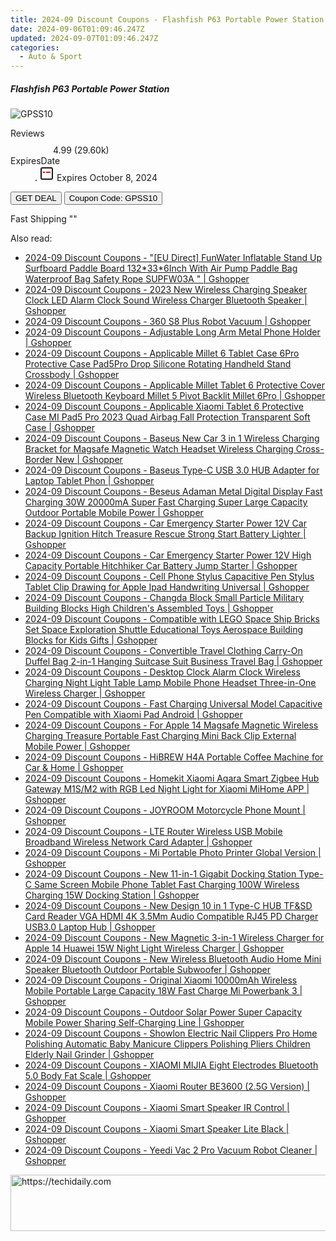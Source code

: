 ```yaml
---
title: 2024-09 Discount Coupons - Flashfish P63 Portable Power Station | Gshopper
date: 2024-09-06T01:09:46.247Z
updated: 2024-09-07T01:09:46.247Z
categories:
  - Auto & Sport
---
```



<div class="max-w-4xl mx-auto grid grid-cols-1 lg:max-w-5xl lg:gap-x-20 lg:grid-cols-2">
  <div class="relative p-3 col-start-1 row-start-1 flex flex-col-reverse rounded-lg bg-gradient-to-t from-black/75 via-black/0 sm:bg-none sm:row-start-2 sm:p-0 lg:row-start-1">
    <h5 class="mt-1 text-lg font-semibold text-white sm:text-slate-900 md:text-2xl dark:sm:text-white">Flashfish P63 Portable Power Station</h5>
  </div>
  
  <div class="col-start-1 col-end-3 row-start-1 grid gap-4 sm:mb-6 sm:grid-cols-4 lg:col-start-2 lg:row-span-6 lg:row-end-6 lg:mb-0 lg:gap-6">
      <img src="&quot;&quot;" onClick="javascript:window.open(decodeURIComponent('%22https%3A%2F%2Fwww.shareasale.com%2Fu.cfm%3Fd%3D1118275%26m%3D97331%26u%3D4338022%22'), '_blank');void(0);" alt="GPSS10" class="h-60 w-full rounded-lg object-cover sm:col-span-2 sm:h-52 lg:col-span-full" loading="lazy" />
    
  </div>
  <dl class="row-start-2 mt-4 flex items-center text-xs font-medium sm:row-start-3 sm:mt-1 md:mt-2.5 lg:row-start-2">
    <dt class="sr-only">Reviews</dt>
    <dd class="flex items-center text-indigo-600 dark:text-indigo-400">
      <svg width="24" height="24" fill="none" aria-hidden="true" class="mr-1 stroke-current dark:stroke-indigo-500">
        <path d="m12 5 2 5h5l-4 4 2.103 5L12 16l-5.103 3L9 14l-4-4h5l2-5Z" stroke-width="2" stroke-linecap="round" stroke-linejoin="round" />
      </svg>
      <span>4.99 <span class="font-normal text-slate-400">(29.60k)</span></span>
    </dd>
    <dt class="sr-only">ExpiresDate</dt>
    <dd class="flex items-center">
      <svg width="2" height="2" aria-hidden="true" fill="currentColor" class="mx-3 text-slate-300">
        <circle cx="1" cy="1" r="1" />
      </svg>
      <svg width="24" height="24" viewBox="0 0 24 24" fill="none" stroke="currentColor" stroke-width="2">
        <rect x="3" y="3" width="18" height="18" rx="2" fill="#fff" />
        <path d="M6 10L18 10" stroke="red" stroke-width="2" fill="none" />
        <path d="M10 6L10 18" stroke="#fff" stroke-width="2" fill="none" />
      </svg>
      Expires October 8, 2024    </dd>
  </dl>
  <div class="col-start-1 row-start-3 mt-4 self-center sm:col-start-2 sm:row-span-2 sm:row-start-2 sm:mt-0 lg:col-start-1 lg:row-start-3 lg:row-end-4 lg:mt-6">
    <button type="button" onClick="javascript:window.open(decodeURIComponent('%22https%3A%2F%2Fwww.shareasale.com%2Fu.cfm%3Fd%3D1118275%26m%3D97331%26u%3D4338022%22'), '_blank');void(0);" class="rounded-lg bg-red-600 px-3 py-2 text-sm font-medium leading-6 text-white">GET DEAL</button>
    <button type="button" onClick="javascript:window.open(decodeURIComponent('%22https%3A%2F%2Fwww.shareasale.com%2Fu.cfm%3Fd%3D1118275%26m%3D97331%26u%3D4338022%22'), '_blank');void(0);" class="border-dashed border-2 border-indigo-600 bg-green-100 text-sm leading-6 font-medium py-2 px-3 rounded-lg">Coupon Code: GPSS10</button>
  </div>
  <p class="col-start-1 mt-4 text-sm leading-6 sm:col-span-2 lg:col-span-1 lg:row-start-4 lg:mt-6 dark:text-slate-400">
    Fast Shipping 
""  </p>
</div>
<span class="atpl-alsoreadstyle">Also read:</span>
<div><ul>
<li><a href="https://coupons.techidaily.com/coupon-1118565-share-97331-sale/"><u>2024-09 Discount Coupons - "[EU Direct] FunWater Inflatable Stand Up Surfboard Paddle Board 132*33*6Inch With Air Pump Paddle Bag Waterproof Bag Safety Rope SUPFW03A " | Gshopper</u></a></li>
<li><a href="https://coupons.techidaily.com/coupon-1118561-share-97331-sale/"><u>2024-09 Discount Coupons - 2023 New Wireless Charging Speaker Clock LED Alarm Clock Sound Wireless Charger Bluetooth Speaker | Gshopper</u></a></li>
<li><a href="https://coupons.techidaily.com/coupon-1118536-share-97331-sale/"><u>2024-09 Discount Coupons - 360 S8 Plus Robot Vacuum | Gshopper</u></a></li>
<li><a href="https://coupons.techidaily.com/coupon-1118553-share-97331-sale/"><u>2024-09 Discount Coupons - Adjustable Long Arm Metal Phone Holder | Gshopper</u></a></li>
<li><a href="https://coupons.techidaily.com/coupon-1118549-share-97331-sale/"><u>2024-09 Discount Coupons - Applicable Millet 6 Tablet Case 6Pro Protective Case Pad5Pro Drop Silicone Rotating Handheld Stand Crossbody | Gshopper</u></a></li>
<li><a href="https://coupons.techidaily.com/coupon-1118547-share-97331-sale/"><u>2024-09 Discount Coupons - Applicable Millet Tablet 6 Protective Cover Wireless Bluetooth Keyboard Millet 5 Pivot Backlit Millet 6Pro | Gshopper</u></a></li>
<li><a href="https://coupons.techidaily.com/coupon-1118546-share-97331-sale/"><u>2024-09 Discount Coupons - Applicable Xiaomi Tablet 6 Protective Case MI Pad5 Pro 2023 Quad Airbag Fall Protection Transparent Soft Case | Gshopper</u></a></li>
<li><a href="https://coupons.techidaily.com/coupon-1118556-share-97331-sale/"><u>2024-09 Discount Coupons - Baseus New Car 3 in 1 Wireless Charging Bracket for Magsafe Magnetic Watch Headset Wireless Charging Cross-Border New | Gshopper</u></a></li>
<li><a href="https://coupons.techidaily.com/coupon-1118555-share-97331-sale/"><u>2024-09 Discount Coupons - Baseus Type-C USB 3.0 HUB Adapter for Laptop Tablet Phon | Gshopper</u></a></li>
<li><a href="https://coupons.techidaily.com/coupon-1118559-share-97331-sale/"><u>2024-09 Discount Coupons - Beseus Adaman Metal Digital Display Fast Charging 30W 20000mA Super Fast Charging Super Large Capacity Outdoor Portable Mobile Power | Gshopper</u></a></li>
<li><a href="https://coupons.techidaily.com/coupon-1118540-share-97331-sale/"><u>2024-09 Discount Coupons - Car Emergency Starter Power 12V Car Backup Ignition Hitch Treasure Rescue Strong Start Battery Lighter | Gshopper</u></a></li>
<li><a href="https://coupons.techidaily.com/coupon-1118539-share-97331-sale/"><u>2024-09 Discount Coupons - Car Emergency Starter Power 12V High Capacity Portable Hitchhiker Car Battery Jump Starter | Gshopper</u></a></li>
<li><a href="https://coupons.techidaily.com/coupon-1118550-share-97331-sale/"><u>2024-09 Discount Coupons - Cell Phone Stylus Capacitive Pen Stylus Tablet Clip Drawing for Apple Ipad Handwriting Universal | Gshopper</u></a></li>
<li><a href="https://coupons.techidaily.com/coupon-1118543-share-97331-sale/"><u>2024-09 Discount Coupons - Changda Block Small Particle Military Building Blocks High Children's Assembled Toys | Gshopper</u></a></li>
<li><a href="https://coupons.techidaily.com/coupon-1118544-share-97331-sale/"><u>2024-09 Discount Coupons - Compatible with LEGO Space Ship Bricks Set Space Exploration Shuttle Educational Toys Aerospace Building Blocks for Kids Gifts | Gshopper</u></a></li>
<li><a href="https://coupons.techidaily.com/coupon-1118545-share-97331-sale/"><u>2024-09 Discount Coupons - Convertible Travel Clothing Carry-On Duffel Bag 2-in-1 Hanging Suitcase Suit Business Travel Bag | Gshopper</u></a></li>
<li><a href="https://coupons.techidaily.com/coupon-1118557-share-97331-sale/"><u>2024-09 Discount Coupons - Desktop Clock Alarm Clock Wireless Charging Night Light Table Lamp Mobile Phone Headset Three-in-One Wireless Charger | Gshopper</u></a></li>
<li><a href="https://coupons.techidaily.com/coupon-1118548-share-97331-sale/"><u>2024-09 Discount Coupons - Fast Charging Universal Model Capacitive Pen Compatible with Xiaomi Pad Android | Gshopper</u></a></li>
<li><a href="https://coupons.techidaily.com/coupon-1118558-share-97331-sale/"><u>2024-09 Discount Coupons - For Apple 14 Magsafe Magnetic Wireless Charging Treasure Portable Fast Charging Mini Back Clip External Mobile Power | Gshopper</u></a></li>
<li><a href="https://coupons.techidaily.com/coupon-1118486-share-97331-sale/"><u>2024-09 Discount Coupons - HiBREW H4A Portable Coffee Machine for Car & Home | Gshopper</u></a></li>
<li><a href="https://coupons.techidaily.com/coupon-1118541-share-97331-sale/"><u>2024-09 Discount Coupons - Homekit Xiaomi Aqara Smart Zigbee Hub Gateway M1S/M2 with RGB Led Night Light for Xiaomi MiHome APP | Gshopper</u></a></li>
<li><a href="https://coupons.techidaily.com/coupon-1118554-share-97331-sale/"><u>2024-09 Discount Coupons - JOYROOM Motorcycle Phone Mount | Gshopper</u></a></li>
<li><a href="https://coupons.techidaily.com/coupon-1118552-share-97331-sale/"><u>2024-09 Discount Coupons - LTE Router Wireless USB Mobile Broadband Wireless Network Card Adapter | Gshopper</u></a></li>
<li><a href="https://coupons.techidaily.com/coupon-1118563-share-97331-sale/"><u>2024-09 Discount Coupons - Mi Portable Photo Printer Global Version | Gshopper</u></a></li>
<li><a href="https://coupons.techidaily.com/coupon-1118560-share-97331-sale/"><u>2024-09 Discount Coupons - New 11-in-1 Gigabit Docking Station Type-C Same Screen Mobile Phone Tablet Fast Charging 100W Wireless Charging 15W Docking Station | Gshopper</u></a></li>
<li><a href="https://coupons.techidaily.com/coupon-1118537-share-97331-sale/"><u>2024-09 Discount Coupons - New Design 10 in 1 Type-C HUB TF&SD Card Reader VGA HDMI 4K 3.5Mm Audio Compatible RJ45 PD Charger USB3.0 Laptop Hub | Gshopper</u></a></li>
<li><a href="https://coupons.techidaily.com/coupon-1118562-share-97331-sale/"><u>2024-09 Discount Coupons - New Magnetic 3-in-1 Wireless Charger for Apple 14 Huawei 15W Night Light Wireless Charger | Gshopper</u></a></li>
<li><a href="https://coupons.techidaily.com/coupon-1118538-share-97331-sale/"><u>2024-09 Discount Coupons - New Wireless Bluetooth Audio Home Mini Speaker Bluetooth Outdoor Portable Subwoofer | Gshopper</u></a></li>
<li><a href="https://coupons.techidaily.com/coupon-1118542-share-97331-sale/"><u>2024-09 Discount Coupons - Original Xiaomi 10000mAh Wireless Mobile Portable Large Capacity 18W Fast Charge Mi Powerbank 3 | Gshopper</u></a></li>
<li><a href="https://coupons.techidaily.com/coupon-1118551-share-97331-sale/"><u>2024-09 Discount Coupons - Outdoor Solar Power Super Capacity Mobile Power Sharing Self-Charging Line | Gshopper</u></a></li>
<li><a href="https://coupons.techidaily.com/coupon-1118564-share-97331-sale/"><u>2024-09 Discount Coupons - Showlon Electric Nail Clippers Pro Home Polishing Automatic Baby Manicure Clippers Polishing Pliers Children Elderly Nail Grinder | Gshopper</u></a></li>
<li><a href="https://coupons.techidaily.com/coupon-1118567-share-97331-sale/"><u>2024-09 Discount Coupons - XIAOMI MIJIA Eight Electrodes Bluetooth 5.0 Body Fat Scale | Gshopper</u></a></li>
<li><a href="https://coupons.techidaily.com/coupon-1118566-share-97331-sale/"><u>2024-09 Discount Coupons - Xiaomi Router BE3600 (2.5G Version) | Gshopper</u></a></li>
<li><a href="https://coupons.techidaily.com/coupon-1118488-share-97331-sale/"><u>2024-09 Discount Coupons - Xiaomi Smart Speaker IR Control | Gshopper</u></a></li>
<li><a href="https://coupons.techidaily.com/coupon-1118487-share-97331-sale/"><u>2024-09 Discount Coupons - Xiaomi Smart Speaker Lite Black | Gshopper</u></a></li>
<li><a href="https://coupons.techidaily.com/coupon-1118485-share-97331-sale/"><u>2024-09 Discount Coupons - Yeedi Vac 2 Pro Vacuum Robot Cleaner | Gshopper</u></a></li>
</ul></div>

<ins class="adsbygoogle"
      style="display:block"
      data-ad-client="ca-pub-7571918770474297"
      data-ad-slot="8358498916"
      data-ad-format="auto"
      data-full-width-responsive="true"></ins>
<!-- affiliate ads begin -->
<a href="https://appsumo.8odi.net/c/5597632/2118326/7443" target="_top" id="2118326">
  <img src="//a.impactradius-go.com/display-ad/7443-2118326" border="0" alt="https://techidaily.com" width="728" height="90"/>
</a>
<img height="0" width="0" src="https://appsumo.8odi.net/i/5597632/2118326/7443" style="position:absolute;visibility:hidden;" border="0" />
<!-- affiliate ads end -->